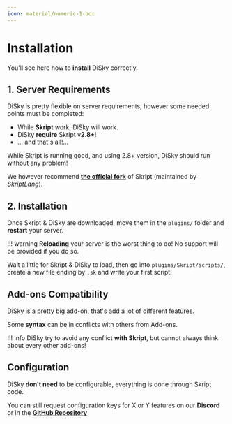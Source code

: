```yaml
---
icon: material/numeric-1-box
---
```


# Installation

You'll see here how to **install** DiSky correctly.

## 1. Server Requirements

DiSky is pretty flexible on server requirements, however some needed points must be completed:

* While **Skript** work, DiSky will work.
* DiSky **require** Skript v**2.8+**!
* ... and that's all!...

While Skript is running good, and using 2.8+ version, DiSky should run without any problem!

We however recommend [**the official fork**](https://github.com/SkriptLang/Skript/releases/latest) of Skript (maintained by _SkriptLang_).

## 2. Installation

Once Skript & DiSky are downloaded, move them in the `plugins/` folder and **restart** your server.

!!! warning
    **Reloading** your server is the worst thing to do! No support will be provided if you do so.

Wait a little for Skript & DiSky to load, then go into `plugins/Skript/scripts/`, create a new file ending by `.sk` and write your first script!

## Add-ons Compatibility

DiSky is a pretty big add-on, that's add a lot of different features.

Some **syntax** can be in conflicts with others from Add-ons.

!!! info
    DiSky try to avoid any conflict **with Skript**, but cannot always think about every other add-ons!

## Configuration

DiSky **don't need** to be configurable, everything is done through Skript code.

You can still request configuration keys for X or Y features on our **Discord** or in the [**GitHub Repository**](https://github.com/DiSkyOrg/DiSky)
